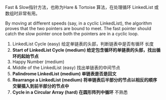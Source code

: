 Fast & Slow指针方法，也称为Hare & Tortoise 算法，在处理循环 LinkedList 或数组时非常有用。

By moving at different speeds (say, in a cyclic LinkedList), the algorithm proves that the two pointers are bound to meet. The fast pointer should catch the slow pointer once both the pointers are in a cyclic loop.

1. LinkedList Cycle (easy) 给定单链表的头部，判断链表中是否有循环 长度
2. **Start of LinkedList Cycle (medium) 给定包含循环的单链表的头部，找出循环的起始节点**
3. Happy Number (medium)
4. Middle of the LinkedList (easy) 找出单链表的中间节点
5. **Palindrome LinkedList (medium) 单链表是否是回文**
6. **Rearrange a LinkedList (medium) 将单链表后半部分的节点以相反的顺序交替插入到前半部分的节点中**
7. **Cycle in a Circular Array (hard) 在圆形阵列中循环** 不熟悉
